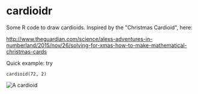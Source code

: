 # cardioidr
Some R code to draw cardioids. Inspired by the "Christmas Cardioid", here: 

http://www.theguardian.com/science/alexs-adventures-in-numberland/2015/nov/26/solving-for-xmas-how-to-make-mathematical-christmas-cards

Quick example: try

```
cardioid(72, 2)
```

![A cardioid](https://github.com/aaronferrucci/cardioidr/blob/master/anim.gif)
